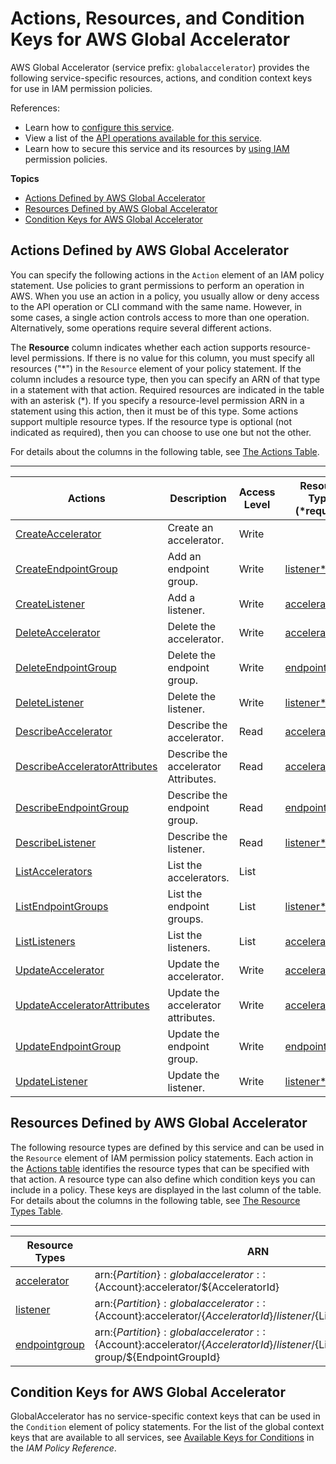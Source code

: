 # Actions, Resources, and Condition Keys for AWS Global Accelerator<a name="list_awsglobalaccelerator"></a>

AWS Global Accelerator \(service prefix: `globalaccelerator`\) provides the following service\-specific resources, actions, and condition context keys for use in IAM permission policies\.

References:
+ Learn how to [configure this service](https://docs.aws.amazon.com/global-accelerator/latest/dg/)\.
+ View a list of the [API operations available for this service](https://docs.aws.amazon.com/global-accelerator/latest/api/)\.
+ Learn how to secure this service and its resources by [using IAM](https://docs.aws.amazon.com/global-accelerator/latest/dg/auth-and-access-control.html) permission policies\.

**Topics**
+ [Actions Defined by AWS Global Accelerator](#awsglobalaccelerator-actions-as-permissions)
+ [Resources Defined by AWS Global Accelerator](#awsglobalaccelerator-resources-for-iam-policies)
+ [Condition Keys for AWS Global Accelerator](#awsglobalaccelerator-policy-keys)

## Actions Defined by AWS Global Accelerator<a name="awsglobalaccelerator-actions-as-permissions"></a>

You can specify the following actions in the `Action` element of an IAM policy statement\. Use policies to grant permissions to perform an operation in AWS\. When you use an action in a policy, you usually allow or deny access to the API operation or CLI command with the same name\. However, in some cases, a single action controls access to more than one operation\. Alternatively, some operations require several different actions\.

The **Resource** column indicates whether each action supports resource\-level permissions\. If there is no value for this column, you must specify all resources \("\*"\) in the `Resource` element of your policy statement\. If the column includes a resource type, then you can specify an ARN of that type in a statement with that action\. Required resources are indicated in the table with an asterisk \(\*\)\. If you specify a resource\-level permission ARN in a statement using this action, then it must be of this type\. Some actions support multiple resource types\. If the resource type is optional \(not indicated as required\), then you can choose to use one but not the other\.

For details about the columns in the following table, see [The Actions Table](reference_policies_actions-resources-contextkeys.md#actions_table)\.


****  

| Actions | Description | Access Level | Resource Types \(\*required\) | Condition Keys | Dependent Actions | 
| --- | --- | --- | --- | --- | --- | 
|   [ CreateAccelerator ](https://docs.aws.amazon.com/global-accelerator/latest/api/API_CreateAccelerator.html)  | Create an accelerator\. | Write |  |  |  | 
|   [ CreateEndpointGroup ](https://docs.aws.amazon.com/global-accelerator/latest/api/API_CreateEndpointGroup.html)  | Add an endpoint group\. | Write |   [ listener\* ](#awsglobalaccelerator-listener)   |  |  | 
|   [ CreateListener ](https://docs.aws.amazon.com/global-accelerator/latest/api/API_CreateListener.html)  | Add a listener\. | Write |   [ accelerator\* ](#awsglobalaccelerator-accelerator)   |  |  | 
|   [ DeleteAccelerator ](https://docs.aws.amazon.com/global-accelerator/latest/api/API_DeleteAccelerator.html)  | Delete the accelerator\. | Write |   [ accelerator\* ](#awsglobalaccelerator-accelerator)   |  |  | 
|   [ DeleteEndpointGroup ](https://docs.aws.amazon.com/global-accelerator/latest/api/API_DeleteEndpointGroup.html)  | Delete the endpoint group\. | Write |   [ endpointgroup\* ](#awsglobalaccelerator-endpointgroup)   |  |  | 
|   [ DeleteListener ](https://docs.aws.amazon.com/global-accelerator/latest/api/API_DeleteListener.html)  | Delete the listener\. | Write |   [ listener\* ](#awsglobalaccelerator-listener)   |  |  | 
|   [ DescribeAccelerator ](https://docs.aws.amazon.com/global-accelerator/latest/api/API_DescribeAccelerator.html)  | Describe the accelerator\. | Read |   [ accelerator\* ](#awsglobalaccelerator-accelerator)   |  |  | 
|   [ DescribeAcceleratorAttributes ](https://docs.aws.amazon.com/global-accelerator/latest/api/API_DescribeAcceleratorAttributes.html)  | Describe the accelerator Attributes\. | Read |   [ accelerator\* ](#awsglobalaccelerator-accelerator)   |  |  | 
|   [ DescribeEndpointGroup ](https://docs.aws.amazon.com/global-accelerator/latest/api/API_DescribeEndpointGroup.html)  | Describe the endpoint group\. | Read |   [ endpointgroup\* ](#awsglobalaccelerator-endpointgroup)   |  |  | 
|   [ DescribeListener ](https://docs.aws.amazon.com/global-accelerator/latest/api/API_DescribeListener.html)  | Describe the listener\. | Read |   [ listener\* ](#awsglobalaccelerator-listener)   |  |  | 
|   [ ListAccelerators ](https://docs.aws.amazon.com/global-accelerator/latest/api/API_ListAccelerators.html)  | List the accelerators\. | List |  |  |  | 
|   [ ListEndpointGroups ](https://docs.aws.amazon.com/global-accelerator/latest/api/API_ListEndpointGroups.html)  | List the endpoint groups\. | List |   [ listener\* ](#awsglobalaccelerator-listener)   |  |  | 
|   [ ListListeners ](https://docs.aws.amazon.com/global-accelerator/latest/api/API_ListListeners.html)  | List the listeners\. | List |   [ accelerator\* ](#awsglobalaccelerator-accelerator)   |  |  | 
|   [ UpdateAccelerator ](https://docs.aws.amazon.com/global-accelerator/latest/api/API_UpdateAccelerator.html)  | Update the accelerator\. | Write |   [ accelerator\* ](#awsglobalaccelerator-accelerator)   |  |  | 
|   [ UpdateAcceleratorAttributes ](https://docs.aws.amazon.com/global-accelerator/latest/api/API_UpdateAcceleratorAttributes.html)  | Update the accelerator attributes\. | Write |   [ accelerator\* ](#awsglobalaccelerator-accelerator)   |  |  | 
|   [ UpdateEndpointGroup ](https://docs.aws.amazon.com/global-accelerator/latest/api/API_UpdateEndpointGroup.html)  | Update the endpoint group\. | Write |   [ endpointgroup\* ](#awsglobalaccelerator-endpointgroup)   |  |  | 
|   [ UpdateListener ](https://docs.aws.amazon.com/global-accelerator/latest/api/API_UpdateListener.html)  | Update the listener\. | Write |   [ listener\* ](#awsglobalaccelerator-listener)   |  |  | 

## Resources Defined by AWS Global Accelerator<a name="awsglobalaccelerator-resources-for-iam-policies"></a>

The following resource types are defined by this service and can be used in the `Resource` element of IAM permission policy statements\. Each action in the [Actions table](#awsglobalaccelerator-actions-as-permissions) identifies the resource types that can be specified with that action\. A resource type can also define which condition keys you can include in a policy\. These keys are displayed in the last column of the table\. For details about the columns in the following table, see [The Resource Types Table](reference_policies_actions-resources-contextkeys.md#resources_table)\.


****  

| Resource Types | ARN | Condition Keys | 
| --- | --- | --- | 
|   [ accelerator ](https://docs.aws.amazon.com/global-accelerator/latest/api/API_Accelerator.html)  |  arn:$\{Partition\}:globalaccelerator::$\{Account\}:accelerator/$\{AcceleratorId\}  |  | 
|   [ listener ](https://docs.aws.amazon.com/global-accelerator/latest/api/API_Listener.html)  |  arn:$\{Partition\}:globalaccelerator::$\{Account\}:accelerator/$\{AcceleratorId\}/listener/$\{ListenerId\}  |  | 
|   [ endpointgroup ](https://docs.aws.amazon.com/global-accelerator/latest/api/API_EndpointGroup.html)  |  arn:$\{Partition\}:globalaccelerator::$\{Account\}:accelerator/$\{AcceleratorId\}/listener/$\{ListenerId\}/endpoint\-group/$\{EndpointGroupId\}  |  | 

## Condition Keys for AWS Global Accelerator<a name="awsglobalaccelerator-policy-keys"></a>

GlobalAccelerator has no service\-specific context keys that can be used in the `Condition` element of policy statements\. For the list of the global context keys that are available to all services, see [Available Keys for Conditions](reference_policies_condition-keys.html#AvailableKeys) in the *IAM Policy Reference*\.